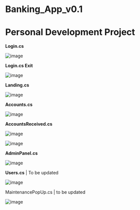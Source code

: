# Banking_App_v0.1

# Personal Development Project

**Login.cs**

![image](https://github.com/user-attachments/assets/aaeeb9f9-2077-4851-a7a3-aea2c8c811b7)

**Login.cs Exit**

![image](https://github.com/user-attachments/assets/5b350f6d-33db-4704-a28c-981fe24d962d)

**Landing.cs**

![image](https://github.com/user-attachments/assets/10b3b894-e654-4ec7-a94a-4da57b9d379d)

**Accounts.cs**

![image](https://github.com/user-attachments/assets/370091ba-eca1-46ea-b2c4-e8371ada9c61)

**AccountsReceived.cs**

![image](https://github.com/user-attachments/assets/c4fba470-9daa-47e8-8fbf-5ee7addc5138)

![image](https://github.com/user-attachments/assets/c7d58a67-da1e-4567-b605-a2bbd2a42d06)

**AdminPanel.cs**

![image](https://github.com/user-attachments/assets/5c21a0ba-a67c-44ae-ab31-dd2b1aa8badb)

**Users.cs** | To be updated

![image](https://github.com/user-attachments/assets/606bd99d-442a-488d-a1ec-73bb414331a2)

MaintenancePopUp.cs | to be updated

![image](https://github.com/user-attachments/assets/45e2f6e3-aab9-4078-b1b4-30613773b753)
